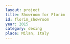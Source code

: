 ```yaml
---
layout: project
title: Showroom for Florim
id: florim_showroom
year: 2015
category: desing
place: Milan, Italy
---
```


